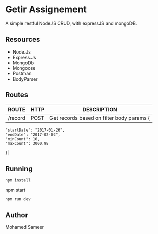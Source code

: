 # Getir Assignement
A simple restful NodeJS CRUD, with expressJS and mongoDB.

## Resources

- Node.Js
- Express.Js
- MongoDb
- Mongoose
- Postman
- BodyParser

## Routes

|          ROUTE            |       HTTP        |      DESCRIPTION      | 
| ------------------------- | ----------------- | --------------------- | 
| /record                   |       POST        | Get records based on filter body params {
	"startDate": "2017-01-26",
	"endDate": "2017-02-02",
	"minCount": 10,
	"maxCount": 3000.98
}| 

## Running

```
npm install
```
npm start
```
npm run dev
```


## Author

Mohamed Sameer
